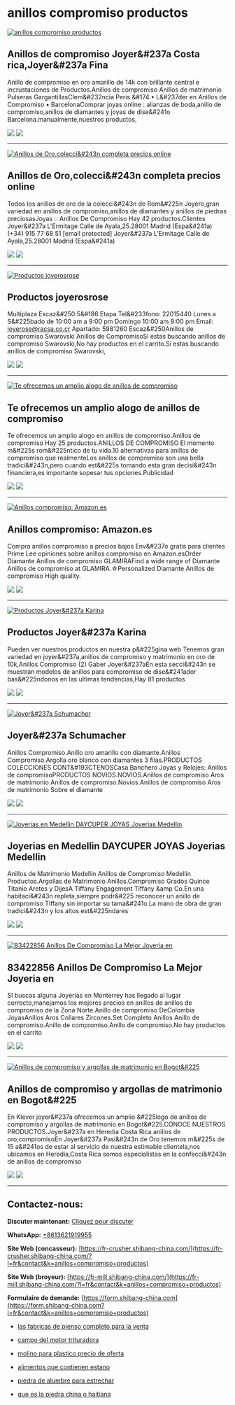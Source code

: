 # anillos compromiso productos

<a href="https://swt.shibang-china.com/?l=fr&img&k=anillos+compromiso+productos" target="_blank">![anillos compromiso productos](http://static.shibang-china.com/all-800x300/871.jpg)</a>

## Anillos de compromiso Joyer&#237a Costa rica,Joyer&#237a Fina
Anillo de compromiso en oro amarillo de 14k con brillante central e incrustaciones de Productos.Anillos de compromiso Anillos de matrimonio Pulseras GargantillasClem&#232ncia Peris &#174 • L&#237der en Anillos de Compromiso • BarcelonaComprar joyas online : alianzas de boda,anillo de compromiso,anillos de diamantes y joyas de dise&#241o Barcelona.manualmente,nuestros productos,


<a href="https://whatsapp.shibangsoft.com/WhatsApp.php" target="_blank" title="WhatsApp">![](http://static.shibang-china.com/icon/whatsapp.png)</a> <a href="https://swt.shibang-china.com/?l=fr&icon&k=anillos+compromiso+productos" target="_blank">![](http://static.shibang-china.com/icon/chat-fr.png)</a>

---

<a href="https://swt.shibang-china.com/?l=fr&img&k=anillos+compromiso+productos" target="_blank">![Anillos de Oro,colecci&#243n completa precios online](http://static.shibang-china.com/all-800x300/1381.jpg)</a>

## Anillos de Oro,colecci&#243n completa precios online
Todos los anillos de oro de la colecci&#243n de Rom&#225n Joyero,gran variedad en anillos de compromiso,anillos de diamantes y anillos de piedras preciosasJoyas :: Anillos De Compromiso Hay 42 productos.Clientes Joyer&#237a L'Ermitage Calle de Ayala,25.28001 Madrid (Espa&#241a) (+34) 915 77 68 51 [email protected] Joyer&#237a L'Ermitage Calle de Ayala,25.28001 Madrid (Espa&#241a)


<a href="https://whatsapp.shibangsoft.com/WhatsApp.php" target="_blank" title="WhatsApp">![](http://static.shibang-china.com/icon/whatsapp.png)</a> <a href="https://swt.shibang-china.com/?l=fr&icon&k=anillos+compromiso+productos" target="_blank">![](http://static.shibang-china.com/icon/chat-fr.png)</a>

---

<a href="https://swt.shibang-china.com/?l=fr&img&k=anillos+compromiso+productos" target="_blank">![Productos joyerosrose](http://static.shibang-china.com/all-800x300/425.jpg)</a>

## Productos joyerosrose
Multiplaza Escaz&#250 5&#186 Etapa Tel&#233fono: 22015440 Lunes a S&#225bado de 10:00 am a 9:00 pm Domingo 10:00 am 8:00 pm Email: joyerose@racsa.co.cr Apartado: 5981260 Escaz&#250Anillos de compromiso Swarovski Anillos de CompromisoSi estas buscando anillos de compromiso Swarovski,No hay productos en el carrito.Si estas buscando anillos de compromiso Swarovski,


<a href="https://whatsapp.shibangsoft.com/WhatsApp.php" target="_blank" title="WhatsApp">![](http://static.shibang-china.com/icon/whatsapp.png)</a> <a href="https://swt.shibang-china.com/?l=fr&icon&k=anillos+compromiso+productos" target="_blank">![](http://static.shibang-china.com/icon/chat-fr.png)</a>

---

<a href="https://swt.shibang-china.com/?l=fr&img&k=anillos+compromiso+productos" target="_blank">![Te ofrecemos un amplio alogo de anillos de compromiso](http://static.shibang-china.com/all-800x300/1422.jpg)</a>

## Te ofrecemos un amplio alogo de anillos de compromiso
Te ofrecemos un amplio alogo en anillos de compromiso.Anillos de compromiso Hay 25 productos.ANILLOS DE COMPROMISO El momento m&#225s rom&#225ntico de tu vida.10 alternativas para anillos de compromiso que realmenteLos anillos de compromiso son una bella tradici&#243n,pero cuando est&#225s tomando esta gran decisi&#243n financiera,es importante sopesar tus opciones.Publicidad


<a href="https://whatsapp.shibangsoft.com/WhatsApp.php" target="_blank" title="WhatsApp">![](http://static.shibang-china.com/icon/whatsapp.png)</a> <a href="https://swt.shibang-china.com/?l=fr&icon&k=anillos+compromiso+productos" target="_blank">![](http://static.shibang-china.com/icon/chat-fr.png)</a>

---

<a href="https://swt.shibang-china.com/?l=fr&img&k=anillos+compromiso+productos" target="_blank">![Anillos compromiso: Amazon.es](http://static.shibang-china.com/all-800x300/764.jpg)</a>

## Anillos compromiso: Amazon.es
Compra anillos compromiso a precios bajos Env&#237o gratis para clientes Prime Lee opiniones sobre anillos compromiso en Amazon.esOrder Diamante Anillos de compromiso GLAMIRAFind a wide range of Diamante Anillos de compromiso at GLAMIRA.☆Personalized Diamante Anillos de compromiso High quality.


<a href="https://whatsapp.shibangsoft.com/WhatsApp.php" target="_blank" title="WhatsApp">![](http://static.shibang-china.com/icon/whatsapp.png)</a> <a href="https://swt.shibang-china.com/?l=fr&icon&k=anillos+compromiso+productos" target="_blank">![](http://static.shibang-china.com/icon/chat-fr.png)</a>

---

<a href="https://swt.shibang-china.com/?l=fr&img&k=anillos+compromiso+productos" target="_blank">![Productos Joyer&#237a Karina](http://static.shibang-china.com/all-800x300/1521.jpg)</a>

## Productos Joyer&#237a Karina
Pueden ver nuestros productos en nuestra p&#225gina web Tenemos gran variedad en joyer&#237a,anillos de compromiso y matrimonio en oro de 10k,Anillos Compromiso (2) Gaber Joyer&#237aEn esta secci&#243n se muestran modelos de anillos para compromiso de dise&#241ador bas&#225ndonos en las ultimas tendencias,Hay 81 productos


<a href="https://whatsapp.shibangsoft.com/WhatsApp.php" target="_blank" title="WhatsApp">![](http://static.shibang-china.com/icon/whatsapp.png)</a> <a href="https://swt.shibang-china.com/?l=fr&icon&k=anillos+compromiso+productos" target="_blank">![](http://static.shibang-china.com/icon/chat-fr.png)</a>

---

<a href="https://swt.shibang-china.com/?l=fr&img&k=anillos+compromiso+productos" target="_blank">![Joyer&#237a Schumacher](http://static.shibang-china.com/all-800x300/1125.jpg)</a>

## Joyer&#237a Schumacher
Anillos Compromiso.Anillo oro amarillo con diamante.Anillos Compromiso.Argolla oro blanco con diamantes 3 filas.PRODUCTOS COLECCIONES CONT&#193CTENOSCasa Banchero Joyas y Relojes: Anillos de compromisoPRODUCTOS NOVIOS.NOVIOS.Anillos de compromiso Aros de matrimonio Anillos de compromiso.Novios.Anillos de compromiso Aros de matrimonio Sobre el diamante


<a href="https://whatsapp.shibangsoft.com/WhatsApp.php" target="_blank" title="WhatsApp">![](http://static.shibang-china.com/icon/whatsapp.png)</a> <a href="https://swt.shibang-china.com/?l=fr&icon&k=anillos+compromiso+productos" target="_blank">![](http://static.shibang-china.com/icon/chat-fr.png)</a>

---

<a href="https://swt.shibang-china.com/?l=fr&img&k=anillos+compromiso+productos" target="_blank">![Joyerias en Medellin DAYCUPER JOYAS Joyerias Medellin](http://static.shibang-china.com/all-800x300/916.jpg)</a>

## Joyerias en Medellin DAYCUPER JOYAS Joyerias Medellin
Anillos de Matrimonio Medellin Anillos de Compromiso Medellin Productos.Argollas de Matrimonio Anillos.Compromiso Grados Quince Titanio Aretes y DijesA Tiffany Engagement Tiffany &amp Co.En una habitaci&#243n repleta,siempre podr&#225 reconocer un anillo de compromiso Tiffany sin importar su tama&#241o.La mano de obra de gran tradici&#243n y los altos est&#225ndares


<a href="https://whatsapp.shibangsoft.com/WhatsApp.php" target="_blank" title="WhatsApp">![](http://static.shibang-china.com/icon/whatsapp.png)</a> <a href="https://swt.shibang-china.com/?l=fr&icon&k=anillos+compromiso+productos" target="_blank">![](http://static.shibang-china.com/icon/chat-fr.png)</a>

---

<a href="https://swt.shibang-china.com/?l=fr&img&k=anillos+compromiso+productos" target="_blank">![83422856 Anillos De Compromiso La Mejor Joyeria en](http://static.shibang-china.com/all-800x300/877.jpg)</a>

## 83422856 Anillos De Compromiso La Mejor Joyeria en
SI buscas alguna Joyerias en Monterrey has llegado al lugar correcto,manejamos los mejores precios en anillos de anillos de compromiso de la Zona Norte.Anillo de compromiso DeColombia JoyasAnillos Aros Collares Zircones.Set Completo Anillos Anillo de compromiso.Anillo de compromiso.Anillo de compromiso.No hay productos en el carrito


<a href="https://whatsapp.shibangsoft.com/WhatsApp.php" target="_blank" title="WhatsApp">![](http://static.shibang-china.com/icon/whatsapp.png)</a> <a href="https://swt.shibang-china.com/?l=fr&icon&k=anillos+compromiso+productos" target="_blank">![](http://static.shibang-china.com/icon/chat-fr.png)</a>

---

<a href="https://swt.shibang-china.com/?l=fr&img&k=anillos+compromiso+productos" target="_blank">![Anillos de compromiso y argollas de matrimonio en Bogot&#225](http://static.shibang-china.com/all-800x300/1224.jpg)</a>

## Anillos de compromiso y argollas de matrimonio en Bogot&#225
En Klever joyer&#237a ofrecemos un amplio &#225logo de anillos de compromiso y argollas de matrimonio en Bogot&#225.CONOCE NUESTROS PRODUCTOS.Joyer&#237a en Heredia Costa Rica anillos de oro,compromisoEn Joyer&#237a Pasi&#243n de Oro tenemos m&#225s de 15 a&#241os de estar al servicio de nuestra estimable clientela,nos ubicamos en Heredia,Costa Rica somos especialistas en la confecci&#243n de anillos de compromiso


<a href="https://whatsapp.shibangsoft.com/WhatsApp.php" target="_blank" title="WhatsApp">![](http://static.shibang-china.com/icon/whatsapp.png)</a> <a href="https://swt.shibang-china.com/?l=fr&icon&k=anillos+compromiso+productos" target="_blank">![](http://static.shibang-china.com/icon/chat-fr.png)</a>

---
## Contactez-nous:

**Discuter maintenant:** [Cliquez pour discuter](https://swt.shibang-china.com?l=fr&contact&k=anillos+compromiso+productos)

**WhatsApp:**  [+8613621919955](https://whatsapp.shibangsoft.com/WhatsApp.php)

**Site Web (concasseur):** [https://fr-crusher.shibang-china.com/](https://fr-crusher.shibang-china.com/?l=fr&contact&k=anillos+compromiso+productos)

**Site Web (broyeur):** [https://fr-mill.shibang-china.com/](https://fr-mill.shibang-china.com/?l=fr&contact&k=anillos+compromiso+productos)

**Formulaire de demande:** [https://form.shibang-china.com](https://form.shibang-china.com?l=fr&contact&k=anillos+compromiso+productos)

* [las fabricas de pienso completo para la venta](../64/las%20fabricas%20de%20pienso%20completo%20para%20la%20venta.md)

* [campo del motor trituradora](../64/campo%20del%20motor%20trituradora.md)

* [molino para plastico precio de oferta](../62/molino%20para%20plastico%20precio%20de%20oferta.md)

* [alimentos que contienen estano](../64/alimentos%20que%20contienen%20estano.md)

* [piedra de alumbre para estrechar](../64/piedra%20de%20alumbre%20para%20estrechar.md)

* [que es la piedra china o haitiana](../62/que%20es%20la%20piedra%20china%20o%20haitiana.md)